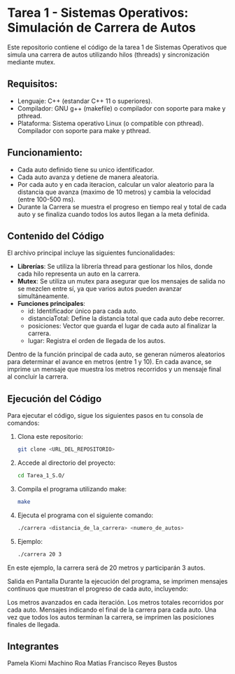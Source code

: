 # Tarea 1 - Sistemas Operativos: Simulación de Carrera de Autos

Este repositorio contiene el código de la tarea 1 de Sistemas Operativos que simula una carrera de autos utilizando hilos (threads) y sincronización mediante mutex.

## Requisitos:
- Lenguaje: C++ (estandar C++ 11 o superiores).
- Compilador: GNU g++ (makefile) o compilador con soporte para make y pthread.
- Plataforma: Sistema operativo Linux (o compatible con pthread).
Compilador con soporte para make y pthread.

## Funcionamiento:
- Cada auto definido tiene su unico identificador.
- Cada auto avanza y detiene de manera aleatoria.
- Por cada auto y en cada iteracion, calcular un valor aleatorio para la distancia que
avanza (maximo de 10 metros) y cambia la velocidad (entre 100-500 ms).
- Durante la Carrera se muestra el progreso en tiempo real y total de cada auto y se finaliza cuando todos los autos llegan a la meta definida.

## Contenido del Código

El archivo principal incluye las siguientes funcionalidades:

- **Librerías**: Se utiliza la librería thread para gestionar los hilos, donde cada hilo representa un auto en la carrera.
- **Mutex**: Se utiliza un mutex para asegurar que los mensajes de salida no se mezclen entre sí, ya que varios autos pueden avanzar simultáneamente.
- **Funciones principales**:
  - id: Identificador único para cada auto.
  - distanciaTotal: Define la distancia total que cada auto debe recorrer.
  - posiciones: Vector que guarda el lugar de cada auto al finalizar la carrera.
  - lugar: Registra el orden de llegada de los autos.

Dentro de la función principal de cada auto, se generan números aleatorios para determinar el avance en metros (entre 1 y 10). En cada avance, se imprime un mensaje que muestra los metros recorridos y un mensaje final al concluir la carrera.

## Ejecución del Código

Para ejecutar el código, sigue los siguientes pasos en tu consola de comandos:

1. Clona este repositorio:
   ```bash
   git clone <URL_DEL_REPOSITORIO>
2. Accede al directorio del proyecto:
   ```bash
   cd Tarea_1_S.O/
4. Compila el programa utilizando make:
   ```bash
   make
5. Ejecuta el programa con el siguiente comando:
   ```bash
   ./carrera <distancia_de_la_carrera> <numero_de_autos>
6. Ejemplo:
   ```bash
   ./carrera 20 3
En este ejemplo, la carrera será de 20 metros y participarán 3 autos.

Salida en Pantalla
Durante la ejecución del programa, se imprimen mensajes continuos que muestran el progreso de cada auto, incluyendo:

Los metros avanzados en cada iteración.
Los metros totales recorridos por cada auto.
Mensajes indicando el final de la carrera para cada auto.
Una vez que todos los autos terminan la carrera, se imprimen las posiciones finales de llegada.

## Integrantes
Pamela Kiomi Machino Roa
Matias Francisco Reyes Bustos

